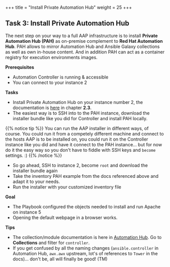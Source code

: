 +++
title = "Install Private Automation Hub"
weight = 25
+++

## Task 3: Install Private Automation Hub

The next step on your way to a full AAP infrastructure is to install **Private Automation Hub (PAH)** as on-premise complement to **Red Hat Automation Hub**. PAH allows to mirror Automation Hub and Ansible Galaxy collections as well as own in-house content. And in addition PAH can act as a container registry for execution environments images.  

**Prerequisites**
* Automation Controller is running & accessible
* You can connect to your instance 2

**Tasks**
* Install Private Automation Hub on your instance number 2, the documentation is [here](https://access.redhat.com/documentation/en-us/red_hat_ansible_automation_platform/2.2/html-single/red_hat_ansible_automation_platform_installation_guide/index#single-machine-scenario) in chapter **2.3**.
* The easiest way is to SSH into to the PAH instance, download the installer bundle like you did for Controller and install PAH locally.

{{% notice tip %}}
You can run the AAP installer in different ways, of course. You could run it from a competely different machine and connect to the hosts AAP is to be installed on, you could run it on the Controller instance like you did and have it connect to the PAH instance... but for now do it the easy way so you don't have to fiddle with SSH keys and `become` settings. :)
{{% /notice %}}

* So go ahead, SSH to instance 2, become `root` and download the installer bundle again
* Take the inventory PAH example from the docs referenced above and adapt it to your needs.
* Run the installer with your customized inventory file

**Goal**
* The Playbook configured the objects needed to install and run Apache on instance 5
* Opening the default webpage in a browser works.

**Tips**
* The collection/module documentation is here in [Automation Hub](https://console.redhat.com/ansible/automation-hub). Go to **Collections** and filter for `controller`.
* If you get confused by all the naming changes (`ansible.controller` in Automation Hub, `awx.awx` upstream, lot's of references to `Tower` in the docs)... don't be, all will finally be good! (TM)

